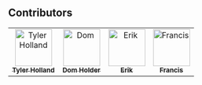 ## Contributors



<table>
  <tr>
    <td align="center"><a href="https://github.com/tylerholland12"><img src="https://avatars1.githubusercontent.com/u/29693747?s=460&v=4" width="75px;" alt="Tyler Holland"/><br /><sub><b>Tyler Holland</b></sub></a><br/></td>
    <td align="center"><a href="https://github.com/ProdigyX6217"><img src="https://avatars0.githubusercontent.com/u/53795099?s=400&u=f30afa6a6dd764253f39743495fe7a9319fa6343&v=4" width="75px;" alt="Dom"/><br /><sub><b>Dom Holder</b></sub></a><br/></td>
    <td align="center"><a href="https://github.com/erikbatista42"><img src="https://avatars0.githubusercontent.com/u/11306871?s=400&u=b8cd8709c38c50a6950cad51fbc1e861b61c7148&v=4" width="75px;" alt="Erik"/><br /><sub><b>Erik</b></sub></a><br/></td>
     <td align="center"><a href="https://github.com/furgot100"><img src="https://avatars2.githubusercontent.com/u/54215476?s=400&v=4" width="75px;" alt="Francis"/><br /><sub><b>Francis</b></sub></a><br/></td>
   
</table>